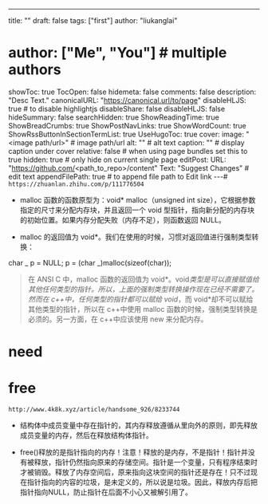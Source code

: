 ---
title: ""
draft: false
tags: ["first"]
author: "liukanglai"
# author: ["Me", "You"] # multiple authors
showToc: true
TocOpen: false
hidemeta: false
comments: false
description: "Desc Text."
canonicalURL: "https://canonical.url/to/page"
disableHLJS: true # to disable highlightjs
disableShare: false
disableHLJS: false
hideSummary: false
searchHidden: true
ShowReadingTime: true
ShowBreadCrumbs: true
ShowPostNavLinks: true
ShowWordCount: true
ShowRssButtonInSectionTermList: true
UseHugoToc: true
cover:
    image: "<image path/url>" # image path/url
    alt: "<alt text>" # alt text
    caption: "<text>" # display caption under cover
    relative: false # when using page bundles set this to true
    hidden: true # only hide on current single page
editPost:
    URL: "https://github.com/<path_to_repo>/content"
    Text: "Suggest Changes" # edit text
    appendFilePath: true # to append file path to Edit link
---#
`https://zhuanlan.zhihu.com/p/111776504`

- malloc 函数的函数原型为：void\* malloc（unsigned int size），它根据参数指定的尺寸来分配内存块，并且返回一个 void 型指针，指向新分配的内存块的初始位置。如果内存分配失败（内存不足），则函数返回 NULL。

- malloc 的返回值为 void\*。我们在使用的时候，习惯对返回值进行强制类型转换：

char _ p = NULL;
p = (char _)malloc(sizeof(char));

> 在 ANSI C 中，malloc 函数的返回值为 void*。void*类型是可以直接赋值给其他任何类型的指针。所以，上面的强制类型转换操作现在已经不需要了。
> 然而在 c++中，任何类型的指针都可以赋给 void*，而 void*却不可以赋给其他类型的指针，所以在 c++中使用 malloc 函数的时候，强制类型转换是必须的。另一方面，在 c++中应该使用 new 来分配内存。

# need

# free

`http://www.4k8k.xyz/article/handsome_926/8233744`

- 结构体中成员变量中存在指针的，其内存释放遵循从里向外的原则，即先释放成员变量的内存，然后在释放结构体指针。


- free()释放的是指针指向的内存！注意！释放的是内存，不是指针！指针并没有被释放，指针仍然指向原来的存储空间。指针是一个变量，只有程序结束时才被销毁。释放了内存空间后，原来指向这块空间的指针还是存在！只不过现在指针指向的内容的垃圾，是未定义的，所以说是垃圾。因此，释放内存后把指针指向NULL，防止指针在后面不小心又被解引用了。
